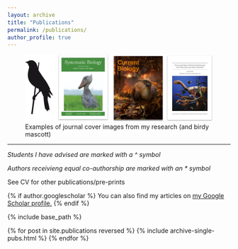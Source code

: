 ```yaml
---
layout: archive
title: "Publications"
permalink: /publications/
author_profile: true
---
```


<figure>
  <img src="https://github.com/jakeberv/jakeberv.github.io/raw/master/images/research/publication_headers.png" alt="Examples of journal cover images from my research (and birdy mascott)"/>
  <figcaption> Examples of journal cover images from my research (and birdy mascott)</figcaption>
</figure>

---

*Students I have advised are marked with a ^ symbol*

*Authors receivieng equal co-authorship are marked with an \* symbol*

See CV for other publications/pre-prints

{% if author.googlescholar %} You can also find my articles on <u><a href="{{author.googlescholar}}">my Google Scholar profile</a>.</u> {% endif %}

{% include base_path %}

{% for post in site.publications reversed %} {% include archive-single-pubs.html %} {% endfor %}
